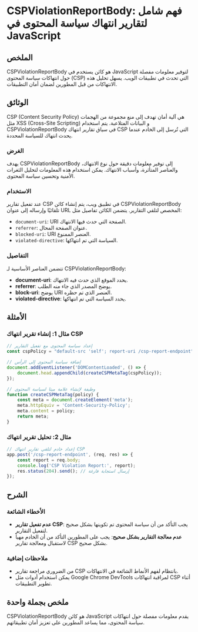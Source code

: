 <!--
Meta Description: # CSPViolationReportBody: فهم شامل لتقارير انتهاك سياسة المحتوى في JavaScript ## الملخص CSPViolationReportBody هو كائن يستخدم في JavaScript لتوفير معل...
Meta Keywords: csp, المحتوى, uri, cspviolationreportbody, سياسة
-->

# CSPViolationReportBody: فهم شامل لتقارير انتهاك سياسة المحتوى في JavaScript

## الملخص
CSPViolationReportBody هو كائن يستخدم في JavaScript لتوفير معلومات مفصلة حول انتهاكات سياسة المحتوى (CSP) التي تحدث في تطبيقات الويب. يسهل تحليل هذه الانتهاكات من قبل المطورين لضمان أمان التطبيقات.

## الوثائق
CSP (Content Security Policy) هي آلية أمان تهدف إلى منع مجموعة من الهجمات مثل XSS (Cross-Site Scripting) و البيانات المتلاعبة. يتم استخدام CSPViolationReportBody في سياق تقارير انتهاك CSP التي تُرسل إلى الخادم عندما يحدث انتهاك للسياسة المحددة.

### الغرض
يهدف CSPViolationReportBody إلى توفير معلومات دقيقة حول نوع الانتهاك، والعناصر المتأثرة، وأسباب الانتهاك. يمكن استخدام هذه المعلومات لتحليل الثغرات الأمنية وتحسين سياسة المحتوى.

### الاستخدام
عند تفعيل تقارير CSP في تطبيق ويب، يتم إنشاء كائن CSPViolationReportBody تلقائيًا وإرساله إلى عنوان URL المخصص لتلقي التقارير. يتضمن الكائن تفاصيل مثل:
- `document-uri`: URI الصفحة التي حدث فيها الانتهاك.
- `referrer`: عنوان الصفحة المحال.
- `blocked-uri`: URI العنصر الممنوع.
- `violated-directive`: السياسة التي تم انتهاكها.

### التفاصيل
تتضمن العناصر الأساسية لـ CSPViolationReportBody:
- **document-uri**: يحدد الموقع الذي حدث فيه الانتهاك.
- **referrer**: يوضح المصدر الذي جاء منه الطلب.
- **block-uri**: يوضح URI العنصر الذي تم حظره.
- **violated-directive**: يحدد السياسة التي تم انتهاكها.

## الأمثلة
### مثال 1: إنشاء تقرير انتهاك CSP
```javascript
// إعداد سياسة المحتوى مع تفعيل التقارير
const cspPolicy = "default-src 'self'; report-uri /csp-report-endpoint";

// إضافة سياسة المحتوى إلى الرأس
document.addEventListener('DOMContentLoaded', () => {
    document.head.appendChild(createCSPMetaTag(cspPolicy));
});

// وظيفة لإنشاء علامة ميتا لسياسة المحتوى
function createCSPMetaTag(policy) {
    const meta = document.createElement('meta');
    meta.httpEquiv = 'Content-Security-Policy';
    meta.content = policy;
    return meta;
}
```

### مثال 2: تحليل تقرير انتهاك
```javascript
// إعداد خادم لتلقي تقارير انتهاك CSP
app.post('/csp-report-endpoint', (req, res) => {
    const report = req.body;
    console.log('CSP Violation Report:', report);
    res.status(204).send(); // إرسال استجابة فارغة
});
```

## الشرح
### الأخطاء الشائعة
- **عدم تفعيل تقارير CSP**: يجب التأكد من أن سياسة المحتوى تم تكوينها بشكل صحيح لتفعيل التقارير.
- **عدم معالجة التقارير بشكل صحيح**: يجب على المطورين التأكد من أن الخادم مهيأ لاستقبال ومعالجة تقارير CSP بشكل صحيح.

### ملاحظات إضافية
- من الضروري مراجعة تقارير CSP بانتظام لفهم الأنماط الشائعة في الانتهاكات.
- يمكن استخدام أدوات مثل Google Chrome DevTools لمراقبة انتهاكات CSP أثناء تطوير التطبيقات.

## ملخص بجملة واحدة
CSPViolationReportBody هو كائن JavaScript يقدم معلومات مفصلة حول انتهاكات سياسة المحتوى، مما يساعد المطورين على تعزيز أمان تطبيقاتهم.